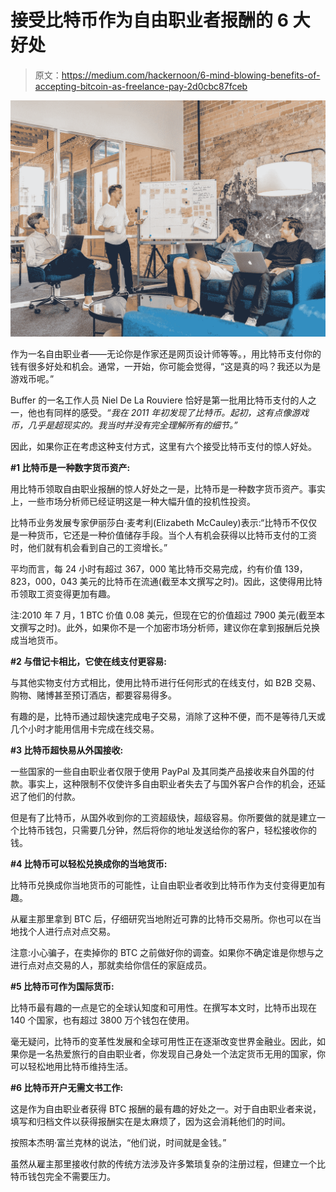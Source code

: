# 接受比特币作为自由职业者报酬的 6 大好处

> 原文：<https://medium.com/hackernoon/6-mind-blowing-benefits-of-accepting-bitcoin-as-freelance-pay-2d0cbc87fceb>

![](img/9c8324c057a71577c56c32e91496a0d6.png)

作为一名自由职业者——无论你是作家还是网页设计师等等。，用比特币支付你的钱有很多好处和机会。通常，一开始，你可能会觉得，“这是真的吗？我还以为是游戏币呢。”

Buffer 的一名工作人员 Niel De La Rouviere 恰好是第一批用比特币支付的人之一，他也有同样的感受。*“我在 2011 年初发现了比特币。起初，这有点像游戏币，几乎是超现实的。我当时并没有完全理解所有的细节。”*

因此，如果你正在考虑这种支付方式，这里有六个接受比特币支付的惊人好处。

**#1 比特币是一种数字货币资产:**

用比特币领取自由职业报酬的惊人好处之一是，比特币是一种数字货币资产。事实上，一些市场分析师已经证明这是一种大幅升值的投机性投资。

比特币业务发展专家伊丽莎白·麦考利(Elizabeth McCauley)表示:“比特币不仅仅是一种货币，它还是一种价值储存手段。当个人有机会获得以比特币支付的工资时，他们就有机会看到自己的工资增长。”

平均而言，每 24 小时有超过 367，000 笔比特币交易完成，约有价值 139，823，000，043 美元的比特币在流通(截至本文撰写之时)。因此，这使得用比特币领取工资变得更加有趣。

注:2010 年 7 月，1 BTC 价值 0.08 美元，但现在它的价值超过 7900 美元(截至本文撰写之时)。此外，如果你不是一个加密市场分析师，建议你在拿到报酬后兑换成当地货币。

**#2 与借记卡相比，它使在线支付更容易:**

与其他实物支付方式相比，使用比特币进行任何形式的在线支付，如 B2B 交易、购物、赌博甚至预订酒店，都要容易得多。

有趣的是，比特币通过超快速完成电子交易，消除了这种不便，而不是等待几天或几个小时才能用信用卡完成在线交易。

**#3 比特币超快易从外国接收:**

一些国家的一些自由职业者仅限于使用 PayPal 及其同类产品接收来自外国的付款。事实上，这种限制不仅使许多自由职业者失去了与国外客户合作的机会，还延迟了他们的付款。

但是有了比特币，从国外收到你的工资超级快，超级容易。你所要做的就是建立一个比特币钱包，只需要几分钟，然后将你的地址发送给你的客户，轻松接收你的钱。

**#4 比特币可以轻松兑换成你的当地货币:**

比特币兑换成你当地货币的可能性，让自由职业者收到比特币作为支付变得更加有趣。

从雇主那里拿到 BTC 后，仔细研究当地附近可靠的比特币交易所。你也可以在当地找个人进行点对点交易。

注意:小心骗子，在卖掉你的 BTC 之前做好你的调查。如果你不确定谁是你想与之进行点对点交易的人，那就卖给你信任的家庭成员。

**#5 比特币可作为国际货币:**

比特币最有趣的一点是它的全球认知度和可用性。在撰写本文时，比特币出现在 140 个国家，也有超过 3800 万个钱包在使用。

毫无疑问，比特币的变革性发展和全球可用性正在逐渐改变世界金融业。因此，如果你是一名热爱旅行的自由职业者，你发现自己身处一个法定货币无用的国家，你可以轻松地用比特币维持生活。

**#6 比特币开户无需文书工作:**

这是作为自由职业者获得 BTC 报酬的最有趣的好处之一。对于自由职业者来说，填写和归档文件以获得报酬实在是太麻烦了，因为这会消耗他们的时间。

按照本杰明·富兰克林的说法，“他们说，时间就是金钱。”

虽然从雇主那里接收付款的传统方法涉及许多繁琐复杂的注册过程，但建立一个比特币钱包完全不需要压力。